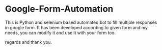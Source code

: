 # Google-Form-Automation

This is Python and selenium based automated bot to fill multiple responses in google form.
It has been developed according to given form and my needs, you can modify it and use it with your form too.

regards and thank you.
